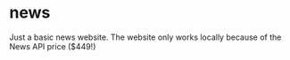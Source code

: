# news
Just a basic news website. The website only works locally because of the News API price ($449!)
